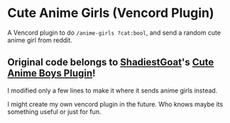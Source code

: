 # Cute Anime Girls (Vencord Plugin)

A Vencord plugin to do `/anime-girls ?cat:bool`, and send a random cute anime girl from reddit.

## Original code belongs to [ShadiestGoat](https://github.com/ShadiestGoat "truly the goat")'s [Cute Anime Boys Plugin](https://github.com/ShadiestGoat/vencord-cuteanimeboys 'its so joever')!
I modified only a few lines to make it where it sends anime girls instead.

I might create my own vencord plugin in the future. Who knows maybe its something useful or just for fun.
